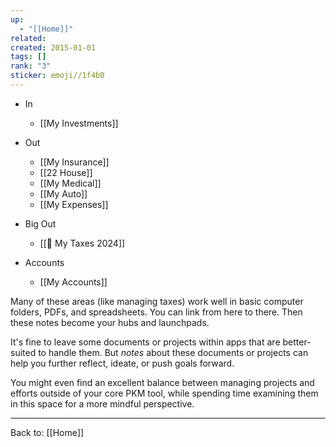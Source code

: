 ```yaml
---
up:
  - "[[Home]]"
related: 
created: 2015-01-01
tags: []
rank: "3"
sticker: emoji//1f4b0
---
```



- In
	- [[My Investments]]
- Out
	- [[My Insurance]]
	- [[22 House]]
	- [[My Medical]]
	- [[My Auto]]
	- [[My Expenses]]
	
- Big Out
	- [[💸 My Taxes 2024]]
- Accounts
	- [[My Accounts]]

Many of these areas (like managing taxes) work well in basic computer folders, PDFs, and spreadsheets. You can link from here to there. Then these notes become your hubs and launchpads. 

It's fine to leave some documents or projects within apps that are better-suited to handle them. But *notes* about these documents or projects can help you further reflect, ideate, or push goals forward. 

You might even find an excellent balance between managing projects and efforts outside of your core PKM tool, while spending time examining them in this space for a more mindful perspective.

---

Back to: [[Home]]